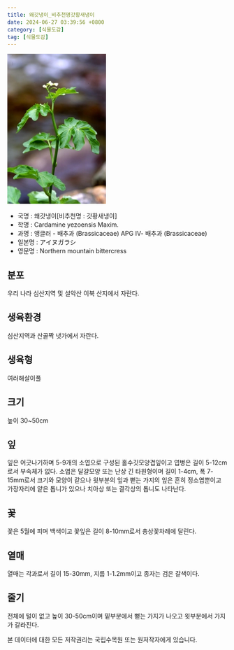 ```yaml
---
title: 왜갓냉이_비추천명갓황새냉이
date: 2024-06-27 03:39:56 +0800
category: [식물도감]
tag: [식물도감]
---
```




![왜갓냉이[비추천명 : 갓황새냉이]](/assets/img/fileUpload/plants/basic/Cruciferae/Cardamine/8477/1_th2.JPG)
- 국명 : 왜갓냉이[비추천명 : 갓황새냉이]
- 학명 : Cardamine yezoensis Maxim.
- 과명 : 앵글러 - 배추과 (Brassicaceae) APG Ⅳ- 배추과 (Brassicaceae)
- 일본명 : アイヌガラシ
- 영문명 : Northern mountain bittercress


## 분포
우리 나라 심산지역 및 설악산 이북 산지에서 자란다.
## 생육환경
심산지역과 산골짝 냇가에서 자란다.
## 생육형
여러해살이풀 
## 크기
높이 30~50cm
## 잎
잎은 어긋나기하며 5-9개의 소엽으로 구성된 홀수깃모양겹잎이고 엽병은 길이 5-12cm로서 부속체가 없다. 소엽은 달걀모양 또는 난상 긴 타원형이며 길이 1-4cm, 폭 7-15mm로서 크기와 모양이 같으나 윗부분의 잎과 뻗는 가지의 잎은 흔히 정소엽뿐이고 가장자리에 얕은 톱니가 있으나 치아상 또는 결각상의 톱니도 나타난다.
## 꽃
꽃은 5월에 피며 백색이고 꽃잎은 길이 8-10mm로서 총상꽃차례에 달린다.
## 열매
열매는 각과로서 길이 15-30mm, 지름 1-1.2mm이고 종자는 검은 갈색이다.
## 줄기
전체에 털이 없고 높이 30-50cm이며 밑부분에서 뻗는 가지가 나오고 윗부분에서 가지가 갈라진다.






본 데이터에 대한 모든 저작권리는 국립수목원 또는 원저작자에게 있습니다.
